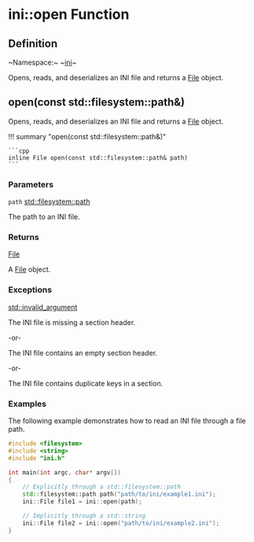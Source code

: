 # ini::open Function

## Definition

~Namespace:~ ~[ini](ini_namespace.md)~

Opens, reads, and deserializes an INI file and returns a [File](./file/file.md) object.

## open(const std::filesystem::path&)

Opens, reads, and deserializes an INI file and returns a [File](./file/file.md) object.

!!! summary "open(const std::filesystem::path&)"

    ```cpp
    inline File open(const std::filesystem::path& path)
    ```

### Parameters

`path` [std::filesystem::path](https://en.cppreference.com/w/cpp/filesystem/path)

The path to an INI file.

### Returns

[File](./file/file.md)

A [File](./file/file.md) object.

### Exceptions

[std::invalid_argument](https://en.cppreference.com/w/cpp/error/invalid_argument)

The INI file is missing a section header.

-or-

The INI file contains an empty section header.

-or-

The INI file contains duplicate keys in a section.

### Examples

The following example demonstrates how to read an INI file through a file path.

```cpp linenums="1" title="main.cpp"
#include <filesystem>
#include <string>
#include "ini.h"

int main(int argc, char* argv[])
{
    // Explicitly through a std::filesystem::path
    std::filesystem::path path("path/to/ini/example1.ini");
    ini::File file1 = ini::open(path);

    // Implicitly through a std::string
    ini::File file2 = ini::open("path/to/ini/example2.ini");
}
```